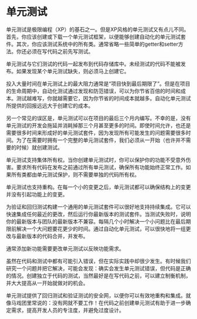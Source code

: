 <!-- # Unit Tests

Unit tests are one of the corner stones of Extreme Programming (XP). But unit tests XP style is a little different. First you should create or download a unit test framework to be able to create automated unit tests suites. Second you should test all classes in the system. Trivial getter and setter methods are usually omitted. You will also create your tests first, before the code.

Unit tests are released into the code repository along with the code they test. Code without tests may not be released. If a unit test is discovered to be missing it must be created at that time.

The biggest resistance to dedicating this amount of time to unit tests is a fast approaching deadline. But during the life of a project an automated test can save you a hundred times the cost to create it by finding and guarding against bugs. The harder the test is to write the more you need it because the greater your savings will be. Automated unit tests offer a pay back far greater than the cost of creation.

Another common misconception is that unit tests can be written in the last three months of  the project. Unfortunately, without the unit tests development drags on and eats up those last three months and then some. Even if the time is available good unit test suites take time to evolve. Discovering all the problems that can occur takes time. In order to have a complete unit test suite when you need it you must begin creating the tests today when you don't.

Unit tests enable collective ownership. When you create unit tests you guard your functionality from being accidentally harmed. Requiring all code to pass all unit tests before it can be released ensures all functionality always works. Individual code ownership is not required if all classes are guarded by unit tests.

Unit tests enable refactoring as well. After each small change the unit tests can verify that a change in structure did not introduce a change in functionality.

Building a single universal unit test suite for validation and regression testing enables frequent integration. It is possible to integrate any recent changes quickly then run your own latest version of the test suite. When a test fails your latest versions are incompatible with the team's latest versions. Fixing small problems every few hours takes less time than fixing huge problems just before the deadline. With automated unit tests it is possible to merge a set of changes with the latest released version and release in a short time.

Often adding new functionality will require changing the unit tests to reflect the functionality. 

While it is possible to introduce a bug in both the code and test it rarely happens in actual practice. It does occasionally happen that the test is wrong, but the code is right. This is revealed when the problem is investigated and is fixed. Creating tests independent of code, hopefully before code, sets up checks and balances and greatly improves the chances of getting it right the first time.

Unit Tests provide a safety net of regression tests and validation tests so that you can refactor and integrate effectively. As they say at the circus; never work without a net! Creating the unit test before the code helps even further by solidifying the requirements, improving developer focus, and avoid creeping elegance.

-->

# 单元测试

单元测试是极限编程（XP）的基石之一。但是XP风格的单元测试又有点儿不同。首先，你应该创建或下载一个单元测试框架，以便能够创建自动化的单元测试套件。其次，你应该测试系统中的所有类。通常省略一些简单的getter和setter方法。你还必须在写代码之前先写测试。

单元测试与它们测试的代码一起发布到代码存储库中。未经测试的代码不能被发布。如果发现某个单元测试缺失，则必须马上创建它。

投入大量时间在单元测试上的最大阻力通常是“项目快到最后期限了”。但是在项目的生命周期中，自动化测试通过发现和防范错误，可以为你节省百倍的时间和成本。测试越难写，你就越需要它，因为你节省的时间成本就越多。自动化单元测试所提供的回报远远大于创建它的成本。

另一个常见的误区是，单元测试可以在项目的最后三个月内编写。不幸的是，没有单元测试的开发会拖延并消耗掉那三个月甚至更多的时间。即使时间允许，也还是需要很多时间来形成好的单元测试套件，因为发现所有可能发生的问题需要很多时间。为了在需要时拥有一个完整的单元测试套件，我们必须从一开始（也许并不需要的时候）就创建测试。

单元测试支持集体所有权。当你创建单元测试时，你可以保护你的功能不受意外伤害。要求所有代码在发布之前通过所有单元测试，确保所有功能始终正常工作。如果所有类都由单元测试保护，则不需要单独的代码所有权。

单元测试也支持重构。在每一个小的变更之后，单元测试都可以确保结构上的变更并没有引起功能上的变更。

为验证和回归测试构建一个通用的单元测试套件可以很好地支持持续集成。它可以快速集成任何最近的更改，然后运行你最新版本的测试套件。当测试失败时，说明你的最新版本与团队的最新版本不兼容。每隔几个小时解决一个小问题比在最后期限前解决一个大问题要花更少的时间。通过自动化单元测试，可以很快地将一组更改与最新版本的代码合并，并发布。

通常添加新功能需要更改单元测试以反映功能需求。

虽然在代码和测试中都有可能引入错误，但在实际实践中却很少发生。有时候我们研究一个问题并把它解决，可能会发现：确实会发生单元测试错误，但代码是正确的情况。创建独立于代码的测试，当然最好是在写代码之前，可以建立制衡机制，并大大提高从一开始就做对的机会。

单元测试提供了回归测试和验证测试的安全网，以便你可以有效地重构和集成。就像马戏团里常说的：没有网就不要工作！在代码之前创建单元测试有助于进一步确定需求，提高开发人员的专注度，并避免过度设计。
